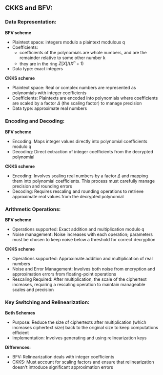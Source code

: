 ## CKKS and BFV:

### Data Representation:
**BFV scheme**
- Plaintext space: integers modulo a plaintext modulous q
- Coefficients:  
    - coefficients of the polynomials are whole numbers, and are the remainder relative to some other number k
    - they are in the ring $Z[X] / (X^n + 1)$
- Data type: exact integers

**CKKS scheme**
- Plaintext space: Real or complex numbers are represented as polynomials with integer coefficients
- Coefficients: Plaintexts are encoded into polynomials where coefficients are scaled by a factor $\Delta$ (the scaling factor) to manage precision
- Data type: approximate real numbers


### Encoding and Decoding:
**BFV scheme**
- Encoding: Maps integer values directly into polynomial coefficients modulo q
- Decoding: Direct extraction of integer coefficients from the decrypted polynomial

**CKKS scheme**
- Encoding: Involves scaling real numbers by a factor $\Delta$ and mapping them into polynomial coefficients. This process must carefully manage precision and rounding errors
- Decoding: Requires rescaling and rounding operations to retrieve approximate real values from the decrypted polynomial

### Arithmetic Operations:
**BFV scheme**
- Operations supported: Exact addition and multiplication modulo q
- Noise management: Noise increases with each operation; parameters must be chosen to keep noise below a threshold for correct decryption

**CKKS scheme**
- Operations supported: Approximate addition and multiplication of real numbers
- Noise and Error Management: Involves both noise from encryption and approximation errors from floating-point operations
- Rescaling Required: After multiplication, the scale of the ciphertext increases, requiring a rescaling operation to maintain manageable scales and precision

###  Key Switching and Relinearization:

**Both Schemes**
- Purpose: Reduce the size of ciphertexts after multiplication (which increases ciphertext size) back to the original size to keep computations efficient
- Implementation: Involves generating and using relinearization keys

**Differences:**
- BFV: Relinearization deals with integer coefficients
- CKKS: Must account for scaling factors and ensure that relinearization doesn't introduce significant approximation errors
